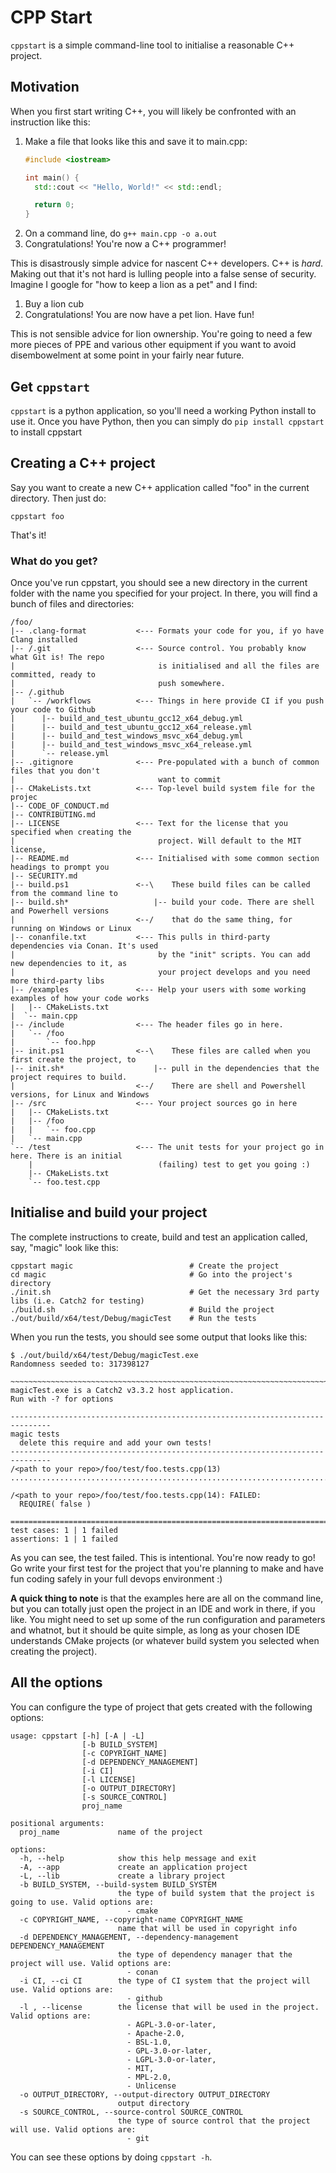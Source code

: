 # CPP Start
`cppstart` is a simple command-line tool to initialise a reasonable C++ project.
## Motivation
When you first start writing C++, you will likely be confronted with an instruction like this:
1. Make a file that looks like this and save it to main.cpp:
    ```c++
   #include <iostream>
   
   int main() {
      std::cout << "Hello, World!" << std::endl;

      return 0;
   }
   ```
2. On a command line, do `g++ main.cpp -o a.out`
3. Congratulations! You're now a C++ programmer!

This is disastrously simple advice for nascent C++ developers. C++ is _hard_. Making out that it's not hard is lulling people into a false sense of security. Imagine I google for "how to keep a lion as a pet" and I find:
1. Buy a lion cub
2. Congratulations! You are now have a pet lion. Have fun!

This is not sensible advice for lion ownership. You're going to need a few more pieces of PPE and various other equipment if you want to avoid disembowelment at some point in your fairly near future.

## Get `cppstart`
`cppstart` is a python application, so you'll need a working Python install to use it. Once you have Python, then you can simply do `pip install cppstart` to install cppstart

## Creating a C++ project
Say you want to create a new C++ application called "foo" in the current directory. Then just do:
```shell
cppstart foo
```
That's it!

### What do you get?
Once you've run cppstart, you should see a new directory in the current folder with the name you specified for your project. In there, you will find a bunch of files and directories:
```
/foo/
|-- .clang-format           <--- Formats your code for you, if yo have Clang installed
|-- /.git                   <--- Source control. You probably know what Git is! The repo
|                                is initialised and all the files are committed, ready to
|                                push somewhere.
|-- /.github
|   `-- /workflows          <--- Things in here provide CI if you push your code to Github
|      |-- build_and_test_ubuntu_gcc12_x64_debug.yml
|      |-- build_and_test_ubuntu_gcc12_x64_release.yml
|      |-- build_and_test_windows_msvc_x64_debug.yml
|      |-- build_and_test_windows_msvc_x64_release.yml
|      `-- release.yml
|-- .gitignore              <--- Pre-populated with a bunch of common files that you don't
|                                want to commit
|-- CMakeLists.txt          <--- Top-level build system file for the projec
|-- CODE_OF_CONDUCT.md
|-- CONTRIBUTING.md
|-- LICENSE                 <--- Text for the license that you specified when creating the
|                                project. Will default to the MIT license,
|-- README.md               <--- Initialised with some common section headings to prompt you
|-- SECURITY.md
|-- build.ps1               <--\    These build files can be called from the command line to
|-- build.sh*                   |-- build your code. There are shell and Powerhell versions
|                           <--/    that do the same thing, for running on Windows or Linux
|-- conanfile.txt           <--- This pulls in third-party dependencies via Conan. It's used
|                                by the "init" scripts. You can add new dependencies to it, as
|                                your project develops and you need more third-party libs 
|-- /examples               <--- Help your users with some working examples of how your code works
|   |-- CMakeLists.txt
|  `-- main.cpp
|-- /include                <--- The header files go in here.
|   `-- /foo
|       `-- foo.hpp
|-- init.ps1                <--\    These files are called when you first create the project, to
|-- init.sh*                    |-- pull in the dependencies that the project requires to build.
|                           <--/    There are shell and Powershell versions, for Linux and Windows
|-- /src                    <--- Your project sources go in here
|   |-- CMakeLists.txt
|   |-- /foo
|   |   `-- foo.cpp 
|   `-- main.cpp
`-- /test                   <--- The unit tests for your project go in here. There is an initial
    |                            (failing) test to get you going :)
    |-- CMakeLists.txt
    `-- foo.test.cpp
```

## Initialise and build your project
The complete instructions to create, build and test an application called, say, "magic" look like this:
```shell
cppstart magic                          # Create the project
cd magic                                # Go into the project's directory
./init.sh                               # Get the necessary 3rd party libs (i.e. Catch2 for testing)
./build.sh                              # Build the project
./out/build/x64/test/Debug/magicTest    # Run the tests
```
When you run the tests, you should see some output that looks like this:
```shell
$ ./out/build/x64/test/Debug/magicTest.exe
Randomness seeded to: 317398127

~~~~~~~~~~~~~~~~~~~~~~~~~~~~~~~~~~~~~~~~~~~~~~~~~~~~~~~~~~~~~~~~~~~~~~~~~~~~~~~
magicTest.exe is a Catch2 v3.3.2 host application.
Run with -? for options

-------------------------------------------------------------------------------
magic tests
  delete this require and add your own tests!
-------------------------------------------------------------------------------
/<path to your repo>/foo/test/foo.tests.cpp(13)
...............................................................................

/<path to your repo>/foo/test/foo.tests.cpp(14): FAILED:
  REQUIRE( false )

===============================================================================
test cases: 1 | 1 failed
assertions: 1 | 1 failed
```
As you can see, the test failed. This is intentional. You're now ready to go! Go write your first test for the project that you're planning to make and have fun coding safely in your full devops environment :)

**A quick thing to note** is that the examples here are all on the command line, but you can totally just open the project in an IDE and work in there, if you like. You might need to set up some of the run configuration and parameters and whatnot, but it should be quite simple, as long as your chosen IDE understands CMake projects (or whatever build system you selected when creating the project).

## All the options
You can configure the type of project that gets created with the following options:
```shell
usage: cppstart [-h] [-A | -L]
                [-b BUILD_SYSTEM]
                [-c COPYRIGHT_NAME]
                [-d DEPENDENCY_MANAGEMENT]
                [-i CI]
                [-l LICENSE]
                [-o OUTPUT_DIRECTORY]
                [-s SOURCE_CONTROL]
                proj_name

positional arguments:
  proj_name             name of the project

options:
  -h, --help            show this help message and exit
  -A, --app             create an application project
  -L, --lib             create a library project
  -b BUILD_SYSTEM, --build-system BUILD_SYSTEM
                        the type of build system that the project is going to use. Valid options are:
                          - cmake
  -c COPYRIGHT_NAME, --copyright-name COPYRIGHT_NAME
                        name that will be used in copyright info
  -d DEPENDENCY_MANAGEMENT, --dependency-management DEPENDENCY_MANAGEMENT
                        the type of dependency manager that the project will use. Valid options are:
                          - conan
  -i CI, --ci CI        the type of CI system that the project will use. Valid options are:
                          - github
  -l , --license        the license that will be used in the project. Valid options are:
                          - AGPL-3.0-or-later,
                          - Apache-2.0,
                          - BSL-1.0,
                          - GPL-3.0-or-later,
                          - LGPL-3.0-or-later,
                          - MIT,
                          - MPL-2.0,
                          - Unlicense
  -o OUTPUT_DIRECTORY, --output-directory OUTPUT_DIRECTORY
                        output directory
  -s SOURCE_CONTROL, --source-control SOURCE_CONTROL
                        the type of source control that the project will use. Valid options are:
                          - git

```
You can see these options by doing `cppstart -h`.